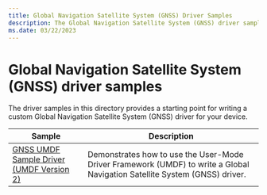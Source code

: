 ```yaml
---
title: Global Navigation Satellite System (GNSS) Driver Samples
description: The Global Navigation Satellite System (GNSS) driver sample in this directory provides a starting point for writing a custom GNSS driver for your device.
ms.date: 03/22/2023
---
```


# Global Navigation Satellite System (GNSS) driver samples

The driver samples in this directory provides a starting point for writing a custom Global Navigation Satellite System (GNSS) driver for your device.

| Sample | Description |
| --- | --- |
| [GNSS UMDF Sample Driver (UMDF Version 2)](/samples/microsoft/windows-driver-samples/gnss-umdf-sample-driver-umdf-version-2) | Demonstrates how to use the User-Mode Driver Framework (UMDF) to write a Global Navigation Satellite System (GNSS) driver. |
